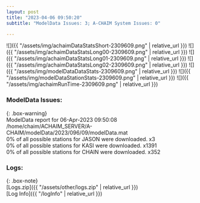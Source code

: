 ```yaml
---
layout: post
title: "2023-04-06 09:50:20"
subtitle: "ModelData Issues: 3; A-CHAIM System Issues: 0"

---
```


![]({{ "/assets/img/achaimDataStatsShort-2309609.png" | relative_url }})
![]({{ "/assets/img/achaimDataStatsLong00-2309609.png" | relative_url }})
![]({{ "/assets/img/achaimDataStatsLong01-2309609.png" | relative_url }})
![]({{ "/assets/img/achaimDataStatsLong02-2309609.png" | relative_url }})
![]({{ "/assets/img/modelDataDataStats-2309609.png" | relative_url }})
![]({{ "/assets/img/modelDataStationStats-2309609.png" | relative_url }})
![]({{ "/assets/img/achaimRunTime-2309609.png" | relative_url }})


### ModelData Issues:  
  
{: .box-warning}  
 ModelData report for 06-Apr-2023 09:50:08   
 /home/chaim/ACHAIM_SERVER/A-CHAIM/modelData/2023/096/09/modelData.mat   
 0% of all possible stations for JASON were downloaded. x3   
 0% of all possible stations for KASI were downloaded. x1391   
 0% of all possible stations for CHAIN were downloaded. x352   
  


### Logs:  
  
{: .box-note}  
[Logs.zip]({{ "/assets/other/logs.zip" | relative_url }})  
[Log Info]({{ "/logInfo" | relative_url }})  

